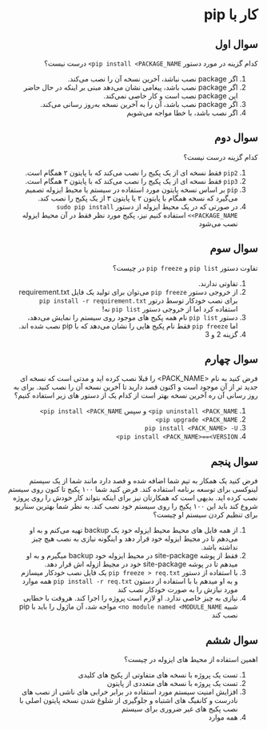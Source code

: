<div dir="rtl">

# کار با pip


##  سوال اول

کدام گزینه در مورد دستور `pip install <PACKAGE_NAME>` درست نیست؟

1. اگر package نصب نباشد، آخرین نسخه آن را نصب می‌کند.
2. اگر package نصب باشد، پیغامی نشان می‌دهد مبنی بر اینکه در حال حاضر این package نصب است و کار خاصی نمی‌کند.
3. اگر package نصب باشد، آن را به آخرین نسخه به‌روز رسانی می‌کند.
4. اگر نصب باشد، با خطا مواجه می‌شویم



## سوال دوم

کدام گزینه درست نیست؟

1. `pip2` فقط نسخه ای از یک پکیج را نصب می‌کند که با پایتون ۲ همگام است.
2. `pip3` فقط نسخه ای از یک پکیج را نصب می‌کند که با پایتون ۳ همگام است.
3. `pip` بر اساس نسخه پایتون مورد استفاده در سیستم یا محیط ایزوله تصمیم می‌گیرد که نسخه همگام با پایتون ۲ یا پایتون ۳ از یک پکیج را نصب کند.
4. در صورتی که در یک محیط ایزوله از دستور `sudo pip install <PACKAGE_NAME>` استفاده کنیم نیز، پکیج مورد نظر فقط در آن محیط ایزوله نصب می‌شود


## سوال سوم

تفاوت دستور `pip list` و `pip freeze` در چیست؟

1. تفاوتی ندارند.
2. از خروجی دستور `pip freeze` می‌توان برای تولید یک فایل requirement.txt برای نصب خودکار توسط درتور `pip install -r requirement.txt` استفاده کرد اما از خروجی دستور `pip list` نه!
3. دستور `pip list` نام همه پکیج های موجود روی سیستم را نمایش می‌دهد، اما `pip freeze` فقط نام پکیج هایی را نشان می‌دهد که با pip نصب شده اند.
4. گزینه 2 و 3


## سوال چهارم

فرض کنید به نام <PACK_NAME> را قبلا نصب کرده اید و مدتی است که نسخه ای جدید تر از آن موجود است و اکنون قصد دارید تا آخرین نسخه آن را نصب کنید. برای به روز رسانی آن ره آخرین نسخه بهتر است از کدام یک از دستور های زیر استفاده کنیم؟

1. `pip uninstall <PACK_NAME>` و سپس `pip install <PACK_NAME>`
2. `pip upgrade <PACK_NAME>`
3. `pip install <PACK_NAME> -U`
4. `pip install <PACK_NAME>==<VERSION>`


## سوال پنجم

فرض کنید یک همکار به تیم شما اضافه شده و قصد دارد مانند شما از یک سیستم لینوکسی برای توسعه برنامه استفاده کند. فرض کنید شما ۱۰۰ پکیج تا کنون روی سیستم نصب کرده اید. بدیهی است که همکارتان نیز برای اینکه بتواند کار خودش را روی پروژه شروع کند باید این ۱۰۰ پکیج را روی سیستم خود نصب کند. به نظر شما بهترین سناریو برای تنظیم کردن سیستم او چیست؟

1. از همه فایل های محیط محیط ایزوله خود یک backup تهیه می‌کنم و به او می‌دهم تا در مجیط ایزوله خود قرار دهد و اینگونه نیازی به نصب هیچ چیز نداشته باشد.
2. فقط از پوشه site-package در محیط ایزوله خود backup میگیرم و به او میدهم تا در پوشه site-package خود در مجیط ازوله اش قرار دهد.
3. با استفاده از دستور `pip freeze > req.txt` یک فایل نصب خودکار میسازم و به او میدهم با با استفاده از دستون `pip install -r req.txt` همه موارد مورد نیازش را به صورت خودکار نصب کند
4. نیازی به چیز خاصی ندارد. او لازم است پروژه را اجرا کند. هروقت با خطایی شبیه `no module named <MODULE_NAME>` مواجه شد، آن ماژول را باید با pip نصب کند


## سوال ششم

اهمین استفاده از محیط های ایزوله در چیست؟

1. تست یک پروژه با نسخه های متفاوتی از پکیج های کلیدی
2. تست یک پروژه با نسخه های متعددی از پایتون
3. افزایش امنیت سیستم مورد استفاده در برابر خرابی های ناشی از نصب های نادرست و کانفیگ های اشتباه و جلوگیری از شلوغ شدن نسخه پایتون اصلی با نصب پکیج های غیر ضروری برای سیستم
4. همه موارد

</div>
